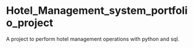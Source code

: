 # Hotel_Management_system_portfolio_project
A project to perform hotel management operations with python and sql.
